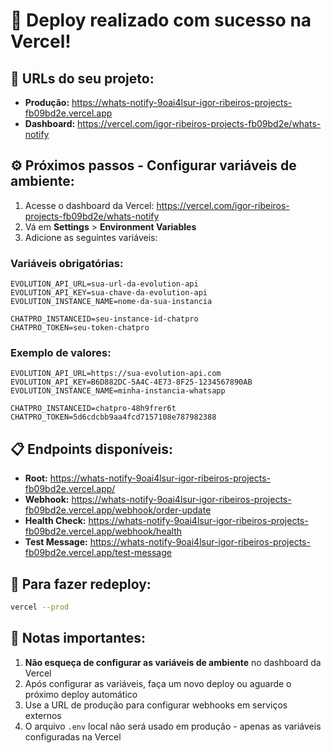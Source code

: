 # 🚀 Deploy realizado com sucesso na Vercel!

## 📍 URLs do seu projeto:

- **Produção:** https://whats-notify-9oai4lsur-igor-ribeiros-projects-fb09bd2e.vercel.app
- **Dashboard:** https://vercel.com/igor-ribeiros-projects-fb09bd2e/whats-notify

## ⚙️ Próximos passos - Configurar variáveis de ambiente:

1. Acesse o dashboard da Vercel: https://vercel.com/igor-ribeiros-projects-fb09bd2e/whats-notify
2. Vá em **Settings** > **Environment Variables**
3. Adicione as seguintes variáveis:

### Variáveis obrigatórias:

```
EVOLUTION_API_URL=sua-url-da-evolution-api
EVOLUTION_API_KEY=sua-chave-da-evolution-api
EVOLUTION_INSTANCE_NAME=nome-da-sua-instancia

CHATPRO_INSTANCEID=seu-instance-id-chatpro
CHATPRO_TOKEN=seu-token-chatpro
```

### Exemplo de valores:
```
EVOLUTION_API_URL=https://sua-evolution-api.com
EVOLUTION_API_KEY=B6D882DC-5A4C-4E73-8F25-1234567890AB
EVOLUTION_INSTANCE_NAME=minha-instancia-whatsapp

CHATPRO_INSTANCEID=chatpro-48h9frer6t
CHATPRO_TOKEN=5d6cdcbb9aa4fcd7157108e787982388
```

## 📋 Endpoints disponíveis:

- **Root:** https://whats-notify-9oai4lsur-igor-ribeiros-projects-fb09bd2e.vercel.app/
- **Webhook:** https://whats-notify-9oai4lsur-igor-ribeiros-projects-fb09bd2e.vercel.app/webhook/order-update
- **Health Check:** https://whats-notify-9oai4lsur-igor-ribeiros-projects-fb09bd2e.vercel.app/webhook/health
- **Test Message:** https://whats-notify-9oai4lsur-igor-ribeiros-projects-fb09bd2e.vercel.app/test-message

## 🔄 Para fazer redeploy:

```bash
vercel --prod
```

## 📝 Notas importantes:

1. **Não esqueça de configurar as variáveis de ambiente** no dashboard da Vercel
2. Após configurar as variáveis, faça um novo deploy ou aguarde o próximo deploy automático
3. Use a URL de produção para configurar webhooks em serviços externos
4. O arquivo `.env` local não será usado em produção - apenas as variáveis configuradas na Vercel
